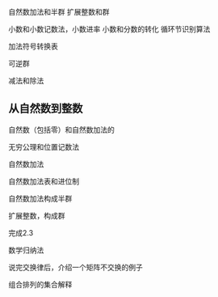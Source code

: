 
自然数加法和半群
扩展整数和群


小数和小数记数法，小数进率
小数和分数的转化
循环节识别算法

加法符号转换表

可逆群

减法和除法


## 从自然数到整数

自然数（包括零）和自然数加法的

无穷公理和位置记数法

自然数加法

自然数加法表和进位制

自然数加法构成半群

扩展整数，构成群

完成2.3

数学归纳法

说完交换律后，介绍一个矩阵不交换的例子

组合排列的集合解释